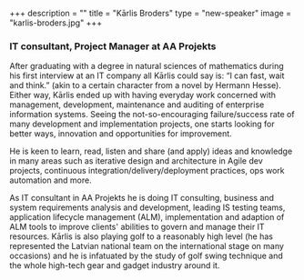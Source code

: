 +++
description = ""
title = "Kārlis Broders"
type = "new-speaker"
image = "karlis-broders.jpg"
+++
<h3>IT consultant, Project Manager at AA Projekts</h3>

<p>After graduating with a degree in natural sciences of mathematics during his first interview at an IT company all Kārlis could say is: “I can fast, wait and think.” (akin to a certain character from a novel by Hermann Hesse). Either way, Kārlis ended up with having everyday work concerned with management, development, maintenance and auditing of enterprise information systems. Seeing the not-so-encouraging failure/success rate of many development and implementation projects, one starts looking for better ways, innovation and opportunities for improvement. 

<p>He is keen to learn, read, listen and share (and apply) ideas and knowledge in many areas such as iterative design and architecture in Agile dev projects, continuous integration/delivery/deployment practices, ops work automation and more.</p>

<p>As IT consultant in AA Projekts he is doing IT consulting, business and system requirements analysis and development, leading IS testing teams, application lifecycle management (ALM), implementation and adaption of ALM tools to improve clients' abilities to govern and manage their IT resources.
Kārlis is also playing golf to a reasonably high level (he has represented the Latvian national team on the international stage on many occasions) and he is infatuated by the study of golf swing technique and the whole high-tech gear and gadget industry around it.</p>